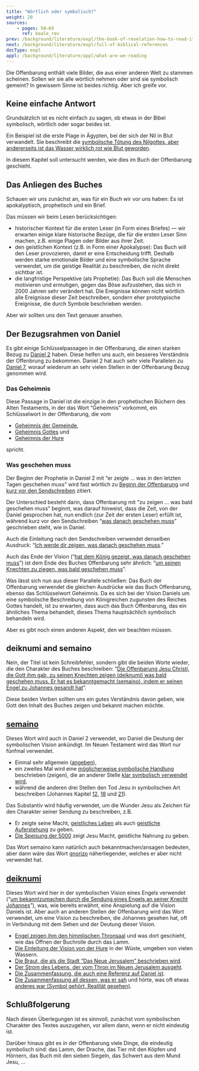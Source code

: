 ```yaml
---
title: "Wörtlich oder symbolisch?"
weight: 20
sources:
    - pages: 50–69
      ref: beale_rev
prev: /background/literature/expl/the-book-of-revelation-how-to-read-it
next: /background/literature/expl/full-of-biblical-references
docType: expl
appl: /background/literature/appl/what-are-we-reading
---
```


Die Offenbarung enthält viele Bilder, die aus einer anderen Welt zu stammen scheinen. Sollen wir sie alle wörtlich nehmen oder sind sie symbolisch gemeint? In gewissem Sinne ist beides richtig. Aber ich greife vor.

## Keine einfache Antwort

<a name="1d9a"></a>
Grundsätzlich ist es nicht einfach zu sagen, ob etwas in der Bibel symbolisch, wörtlich oder sogar beides ist.

Ein Beispiel ist die erste Plage in Ägypten, bei der sich der Nil in Blut verwandelt. Sie beschreibt die [symbolische Tötung des Nilgottes, aber andererseits ist das Wasser wirklich rot wie Blut geworden](https://www.bibleserver.com/SLT/2.Mose7%2C14-24).

In diesem Kapitel soll untersucht werden, wie dies im Buch der Offenbarung geschieht.

## Das Anliegen des Buches

<a name="3b68"></a>
Schauen wir uns zunächst an, was für ein Buch wir vor uns haben: Es ist apokalyptisch, prophetisch und ein Brief.

Das müssen wir beim Lesen berücksichtigen:

- historischer Kontext für die ersten Leser (in Form eines Briefes) — wir erwarten einige klare historische Bezüge, die für die ersten Leser Sinn machen, z.B. einige Plagen oder Bilder aus ihrer Zeit.
- den geistlichen Kontext (z.B. in Form einer Apokalypse): Das Buch will den Leser provozieren, damit er eine Entscheidung trifft. Deshalb werden starke emotionale Bilder und eine symbolische Sprache verwendet, um die geistige Realität zu beschreiben, die nicht direkt sichtbar ist.
- die langfristige Perspektive (als Prophetie): Das Buch soll die Menschen motivieren und ermutigen, gegen das Böse aufzustehen, das sich in 2000 Jahren sehr verändert hat. Die Ereignisse können nicht wörtlich alle Ereignisse dieser Zeit beschreiben, sondern eher prototypische Ereignisse, die durch Symbole beschrieben werden.

Aber wir sollten uns den Text genauer ansehen.

## Der Bezugsrahmen von Daniel

<a name="86fa"></a>
Es gibt einige Schlüsselpassagen in der Offenbarung, die einen starken Bezug zu [Daniel 2](https://www.bibleserver.com/SLT/Daniel2%2C28-45) haben. Diese helfen uns auch, ein besseres Verständnis der Offenbrung zu bekommen. Daniel 2 hat auch sehr viele Parallelen zu [Daniel 7](https://www.bibleserver.com/SLT/Daniel7), worauf wiederum an sehr vielen Stellen in der Offenbarung Bezug genommen wird.

### Das Geheimnis

<a name="8b2d"></a>
Diese Passage in Daniel ist die einzige in den prophetischen Büchern des Alten Testaments, in der das Wort “Geheimnis” vorkommt, ein Schlüsselwort in der Offenbarung, die vom

- [Geheimnis der Gemeinde](https://www.bibleserver.com/SLT/Offenbarung1%2C20),
- [Geheimnis Gottes](https://www.bibleserver.com/SLT/Offenbarung10%2C7) und
- [Geheimnis der Hure](https://www.bibleserver.com/SLT/Offenbarung17%2C5)

spricht.

### Was geschehen muss

<a name="af5e"></a>
Der Beginn der Prophetie in Daniel 2 mit “er zeigte … was in den letzten Tagen geschehen muss” wird fast wörtlich zu [Beginn der Offenbarung](https://www.bibleserver.com/SLT/Offenbarung1%2C1) und [kurz vor den Sendschreiben](https://www.bibleserver.com/SLT/Offenbarung1%2C19) zitiert.

Der Unterschied besteht darin, dass Offenbarung mit “zu zeigen … was bald geschehen muss” beginnt, was darauf hinweist, dass die Zeit, von der Daniel gesprochen hat, nun endlich (zur Zeit der ersten Leser) erfüllt ist, während kurz vor den Sendschreiben “[was danach geschehen muss](https://www.bibleserver.com/SLT/Offenbarung1%2C19)” geschrieben steht, wie in Daniel.

Auch die Einleitung nach den Sendschreiben verwendet denselben Ausdruck: “[Ich werde dir zeigen, was danach geschehen muss](https://www.bibleserver.com/SLT/Offenbarung4%2C1).”

Auch das Ende der Vision (“[hat dem König gezeigt, was danach geschehen muss](https://www.bibleserver.com/SLT/Daniel2%2C45)”) ist dem Ende des Buches Offenbarung sehr ähnlich: “[um seinen Knechten zu ziegen, was bald geschehen muss](https://www.bibleserver.com/SLT/Offenbarung22%2C6)”.

Was lässt sich nun aus dieser Parallele schließen: Das Buch der Offenbarung verwendet die gleichen Ausdrücke wie das Buch Offenbarung, ebenso das Schlüsselwort Geheimnis. Da es sich bei der Vision Daniels um eine symbolische Beschreibung von Königreichen zugunsten des Reiches Gottes handelt, ist zu erwarten, dass auch das Buch Offenbarung, das ein ähnliches Thema behandelt, dieses Thema hauptsächlich symbolisch behandeln wird.

Aber es gibt noch einen anderen Aspekt, den wir beachten müssen.

## deiknumi and semaino

<a name="dd9c"></a>
Nein, der Titel ist kein Schreibfehler, sondern gibt die beiden Worte wieder, die den Charakter des Buches beschreiben: “[Die Offenbarung Jesu Christi, die Gott ihm gab, zu seinen Knechten zeigen (deiknumi) was bald geschehen muss. Er hat es bekanntgemacht (semaino), indem er seinen Engel zu Johannes gesandt hat](https://www.bibleserver.com/SLT/Offenbarung1%2C1)”.

Diese beiden Verben sollten uns ein gutes Verständnis davon geben, wie Gott den Inhalt des Buches zeigen und bekannt machen möchte.

## [semaino](https://biblehub.com/greek/4591.htm)

<a name="09b2"></a>
Dieses Wort wird auch in Daniel 2 verwendet, wo Daniel die Deutung der symbolischen Vision ankündigt. Im Neuen Testament wird das Wort nur fünfmal verwendet.

- Einmal sehr allgemein ([angeben](https://www.bibleserver.com/SLT/Apostelgeschichte25%2C27)),
- ein zweites Mal wird eine [möglicherweise symbolische Handlung ](https://www.bibleserver.com/SLT/Apostelgeschichte11%2C28)beschrieben (zeigen), die an anderer Stelle [klar symbolisch verwendet wird](https://www.bibleserver.com/SLT/Apostelgeschichte21%2C10-11),
- während die anderen drei Stellen den Tod Jesu in symbolischen Art beschreiben (Johannes Kapitel [12](https://www.bibleserver.com/SLT/Johannes12%2C33), [18](https://www.bibleserver.com/SLT/Johannes18%2C32) und [21](https://www.bibleserver.com/SLT/Johannes21%2C19)).

Das Substantiv wird häufig verwendet, um die Wunder Jesu als Zeichen für den Charakter seiner Sendung zu beschreiben, z.B.

- Er zeigte seine Macht, [geistliches Leben](https://www.bibleserver.com/SLT/Johannes4%2C46-54) als auch [geistliche Auferstehung](https://www.bibleserver.com/SLT/Johannes5%2C19-29) zu geben.
- [Die Speisung der 5000](https://www.bibleserver.com/SLT/Matth%C3%A4us16%2C5-12) zeigt Jesu Macht, geistliche Nahrung zu geben.

Das Wort semaino kann natürlich auch bekanntmachen/ansagen bedeuten, aber dann wäre das Wort [gnorizo](https://biblehub.com/greek/1107.htm) näherliegender, welches er aber nicht verwendet hat.

## [deiknumi](https://biblehub.com/greek/1166.htm)

<a name="360a"></a>
Dieses Wort wird hier in der symbolischen Vision eines Engels verwendet (“[um bekanntzumachen durch die Sendung eines Engels an seiner Knecht Johannes](https://www.bibleserver.com/SLT/Offenbarung1%2C1)”), was, wie bereits erwähnt, eine Anspielung auf die Vision Daniels ist. Aber auch an anderen Stellen der Offenbarung wird das Wort verwendet, um eine Vision zu beschreiben, die Johannes gesehen hat, oft in Verbindung mit dem Sehen und der Deutung dieser Vision.

- [Engel zeigen ihm den himmlischen Thronsaal](https://www.bibleserver.com/SLT/Offenbarung4%2C1) und was dort geschieht, wie das Öffnen der Buchrolle durch das Lamm.
- [Die Einleitung der Vision von der Hure](https://www.bibleserver.com/SLT/Offenbarung17%2C1) in der Wüste, umgeben von vielen Wassern.
- [Die Braut, die als die Stadt “Das Neue Jerusalem” beschrieben wird](https://www.bibleserver.com/SLT/Offenbarung21%2C9-10).
- [Der Strom des Lebens, der vom Thron im Neuen Jerusalem ausgeht](https://www.bibleserver.com/SLT/Offenbarung22%2C1).
- [Die Zusammenfassung, die auch eine Referenz auf Daniel ist](https://www.bibleserver.com/SLT/Offenbarung22%2C6).
- [Die Zusammenfassung all dessen, was er sah](https://www.bibleserver.com/SLT/Offenbarung22%2C8) und hörte, was oft etwas [anderes war (Symbol gehört, Realität gesehen)](https://www.bibleserver.com/SLT/Offenbarung5%2C5-6).

## Schlußfolgerung

<a name="5693"></a>
Nach diesen Überlegungen ist es sinnvoll, zunächst vom symbolischen Charakter des Textes auszugehen, vor allem dann, wenn er nicht eindeutig ist.

Darüber hinaus gibt es in der Offenbarung viele Dinge, die eindeutig symbolisch sind: das Lamm, der Drache, das Tier mit den Köpfen und Hörnern, das Buch mit den sieben Siegeln, das Schwert aus dem Mund Jesu, …
